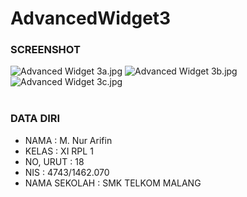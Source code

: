 # AdvancedWidget3

### SCREENSHOT
![Advanced Widget 3a.jpg](http://s21.postimg.org/7uyrphrbr/Advanced_Widget_3a.jpg)
![Advanced Widget 3b.jpg](http://s9.postimg.org/wiys8vwj3/Advanced_Widget_3b.jpg)
![Advanced Widget 3c.jpg](http://s15.postimg.org/wno90d72z/Advanced_Widget_3c.jpg)
<br><br>
### DATA DIRI
- NAMA          : M. Nur Arifin
- KELAS         : XI RPL 1
- NO, URUT      : 18
- NIS           : 4743/1462.070
- NAMA SEKOLAH  : SMK TELKOM MALANG
